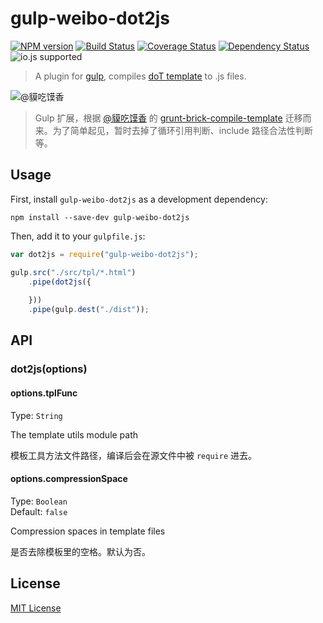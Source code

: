 # gulp-weibo-dot2js
[![NPM version][npm-image]][npm-url] [![Build Status][travis-image]][travis-url]  [![Coverage Status][coveralls-image]][coveralls-url] [![Dependency Status][depstat-image]][depstat-url] ![io.js supported](https://img.shields.io/badge/io.js-supported-green.svg?style=flat)

> A plugin for [gulp](https://github.com/wearefractal/gulp), compiles [doT template](https://github.com/olado/doT) to .js files.

![@貘吃馍香](http://tp1.sinaimg.cn/1660579792/180/5621671207/1)
> Gulp 扩展，根据 [@貘吃馍香](http://weibo.com/itapir) 的 [grunt-brick-compile-template](https://github.com/FlashSoft/grunt-brick-compile-template.git) 迁移而来。为了简单起见，暂时去掉了循环引用判断、include 路径合法性判断等。

## Usage

First, install `gulp-weibo-dot2js` as a development dependency:

```shell
npm install --save-dev gulp-weibo-dot2js
```

Then, add it to your `gulpfile.js`:

```javascript
var dot2js = require("gulp-weibo-dot2js");

gulp.src("./src/tpl/*.html")
	.pipe(dot2js({
		
	}))
	.pipe(gulp.dest("./dist"));
```

## API

### dot2js(options)

#### options.tplFunc
Type: `String`  

The template utils module path

模板工具方法文件路径，编译后会在源文件中被 `require` 进去。

#### options.compressionSpace
Type: `Boolean`  
Default: `false`

Compression spaces in template files

是否去除模板里的空格。默认为否。


## License

[MIT License](http://en.wikipedia.org/wiki/MIT_License)

[npm-url]: https://npmjs.org/package/gulp-weibo-dot2js
[npm-image]: https://badge.fury.io/js/gulp-weibo-dot2js.png

[travis-url]: http://travis-ci.org/liuweifeng/gulp-weibo-dot2js
[travis-image]: https://secure.travis-ci.org/liuweifeng/gulp-weibo-dot2js.png?branch=master

[coveralls-url]: https://coveralls.io/r/liuweifeng/gulp-weibo-dot2js
[coveralls-image]: https://coveralls.io/repos/liuweifeng/gulp-weibo-dot2js/badge.png

[depstat-url]: https://david-dm.org/liuweifeng/gulp-weibo-dot2js
[depstat-image]: https://david-dm.org/liuweifeng/gulp-weibo-dot2js.png
